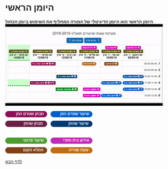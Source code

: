 # היומן הראשי
**היומן הראשי הוא היומן הדיגיטלי של המורה המחליף את השימוש ביומן הכחול**
![היומן הראשי](images/1.gif)

![סימני דרך](images/2.png)

[לדף הבא](2/README.md)